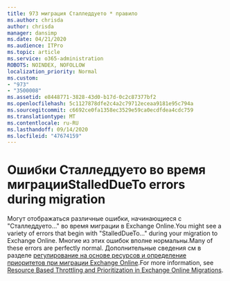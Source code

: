 ```yaml
---
title: 973 миграция Сталледдуето * правило
ms.author: chrisda
author: chrisda
manager: dansimp
ms.date: 04/21/2020
ms.audience: ITPro
ms.topic: article
ms.service: o365-administration
ROBOTS: NOINDEX, NOFOLLOW
localization_priority: Normal
ms.custom:
- "973"
- "3500008"
ms.assetid: e8448771-3828-43d0-b17d-0c2c87377bf2
ms.openlocfilehash: 5c1127878dfe2c4a2c79712eceaa9181e95c794a
ms.sourcegitcommit: c6692ce0fa1358ec3529e59ca0ecdfdea4cdc759
ms.translationtype: MT
ms.contentlocale: ru-RU
ms.lasthandoff: 09/14/2020
ms.locfileid: "47674159"
---
```

# <a name="stalleddueto-errors-during-migration"></a><span data-ttu-id="1534e-102">Ошибки Сталледдуето во время миграции</span><span class="sxs-lookup"><span data-stu-id="1534e-102">StalledDueTo errors during migration</span></span>

<span data-ttu-id="1534e-103">Могут отображаться различные ошибки, начинающиеся с "Сталледдуето..." во время миграции в Exchange Online.</span><span class="sxs-lookup"><span data-stu-id="1534e-103">You might see a variety of errors that begin with "StalledDueTo…" during your migration to Exchange Online.</span></span> <span data-ttu-id="1534e-104">Многие из этих ошибок вполне нормальны.</span><span class="sxs-lookup"><span data-stu-id="1534e-104">Many of these errors are perfectly normal.</span></span> <span data-ttu-id="1534e-105">Дополнительные сведения см в разделе [регулирование на основе ресурсов и определение приоритетов при миграции Exchange Online](https://techcommunity.microsoft.com/t5/exchange-team-blog/resource-based-throttling-and-prioritization-in-exchange-online/ba-p/608020).</span><span class="sxs-lookup"><span data-stu-id="1534e-105">For more information, see [Resource Based Throttling and Prioritization in Exchange Online Migrations](https://techcommunity.microsoft.com/t5/exchange-team-blog/resource-based-throttling-and-prioritization-in-exchange-online/ba-p/608020).</span></span>

